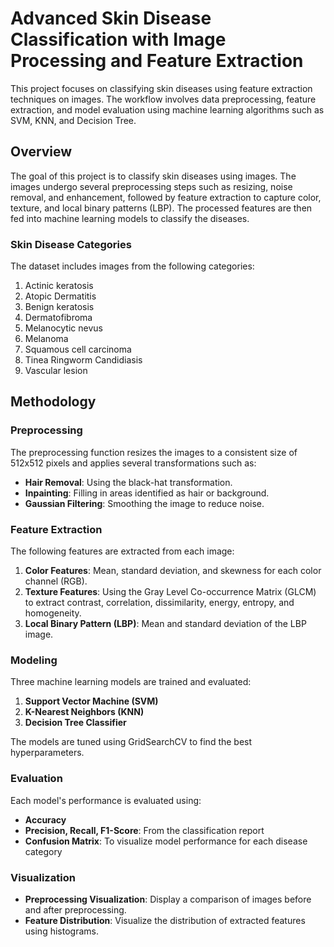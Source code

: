 # Advanced Skin Disease Classification with Image Processing and Feature Extraction

This project focuses on classifying skin diseases using feature extraction techniques on images. The workflow involves data preprocessing, feature extraction, and model evaluation using machine learning algorithms such as SVM, KNN, and Decision Tree.

## Overview

The goal of this project is to classify skin diseases using images. The images undergo several preprocessing steps such as resizing, noise removal, and enhancement, followed by feature extraction to capture color, texture, and local binary patterns (LBP). The processed features are then fed into machine learning models to classify the diseases.

### Skin Disease Categories

The dataset includes images from the following categories:

1. Actinic keratosis
2. Atopic Dermatitis
3. Benign keratosis
4. Dermatofibroma
5. Melanocytic nevus
6. Melanoma
7. Squamous cell carcinoma
8. Tinea Ringworm Candidiasis
9. Vascular lesion

## Methodology 
### Preprocessing

The preprocessing function resizes the images to a consistent size of 512x512 pixels and applies several transformations such as:

* **Hair Removal**: Using the black-hat transformation.
* **Inpainting**: Filling in areas identified as hair or background.
* **Gaussian Filtering**: Smoothing the image to reduce noise.

### Feature Extraction

The following features are extracted from each image:

1. **Color Features**: Mean, standard deviation, and skewness for each color channel (RGB).
2. **Texture Features**: Using the Gray Level Co-occurrence Matrix (GLCM) to extract contrast, correlation, dissimilarity, energy, entropy, and homogeneity.
3. **Local Binary Pattern (LBP)**: Mean and standard deviation of the LBP image.

### Modeling

Three machine learning models are trained and evaluated:

1. **Support Vector Machine (SVM)**
2. **K-Nearest Neighbors (KNN)**
3. **Decision Tree Classifier**

The models are tuned using GridSearchCV to find the best hyperparameters.

### Evaluation

Each model's performance is evaluated using:

* **Accuracy**
* **Precision, Recall, F1-Score**: From the classification report
* **Confusion Matrix**: To visualize model performance for each disease category

### Visualization

* **Preprocessing Visualization**: Display a comparison of images before and after preprocessing.
* **Feature Distribution**: Visualize the distribution of extracted features using histograms.
